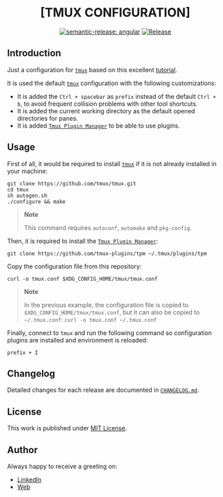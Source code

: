 <div align=center>

# [TMUX CONFIGURATION]

[![semantic-release: angular](https://img.shields.io/badge/semantic--release-angular-e10079?logo=semantic-release)](https://github.com/semantic-release/semantic-release)
[![Release](https://github.com/d3p1/tmux/actions/workflows/release.yml/badge.svg)](https://github.com/d3p1/tmux/actions/workflows/release.yml)

</div>

## Introduction

Just a configuration for [`tmux`](https://github.com/tmux/tmux) based on this excellent [tutorial](https://www.youtube.com/watch?v=DzNmUNvnB04).

It is used the default [`tmux`](https://github.com/tmux/tmux) configuration with the following customizations:

- It is added the `Ctrl + spacebar` as `prefix` instead of the default `Ctrl + b`, to avoid frequent collision problems with other tool shortcuts.
- It is added the current working directory as the default opened directories for panes.
- It is added [`Tmux Plugin Manager`](https://github.com/tmux-plugins/tpm) to be able to use plugins.

## Usage

First of all, it would be required to install [`tmux`](https://github.com/tmux/tmux) if it is not already installed in your machine:

```
git clone https://github.com/tmux/tmux.git
cd tmux
sh autogen.sh
./configure && make
```

> **Note**
>
> This command requires `autoconf`, `automake` and `pkg-config`.

Then, it is required to install the [`Tmux Plugin Manager`](https://github.com/tmux-plugins/tpm):

```
git clone https://github.com/tmux-plugins/tpm ~/.tmux/plugins/tpm
```

Copy the configuration file from this repository:

```
curl -o tmux.conf $XDG_CONFIG_HOME/tmux/tmux.conf
```

> **Note**
>
> In the previous example, the configuration file is copied to `$XDG_CONFIG_HOME/tmux/tmux.conf`, but it can also be copied to `~/.tmux.conf`: `curl -o tmux.conf ~/.tmux.conf`

Finally, connect to `tmux` and run the following command so configuration plugins are installed and environment is reloaded:

```
prefix + I
```

## Changelog

Detailed changes for each release are documented in [`CHANGELOG.md`](./CHANGELOG.md).

## License

This work is published under [MIT License](./LICENSE).

## Author

Always happy to receive a greeting on:

- [LinkedIn](https://www.linkedin.com/in/cristian-marcelo-de-picciotto/)
- [Web](https://d3p1.dev/)
